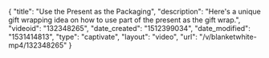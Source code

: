 {
    "title": "Use the Present as the Packaging",
    "description": "Here's a unique gift wrapping idea on how to use part of the present as the gift wrap.",
    "videoid": "132348265",
    "date_created": "1512399034",
    "date_modified": "1531414813",
    "type": "captivate",
    "layout": "video",
    "url": "\/v\/blanketwhite-mp4\/132348265"
}